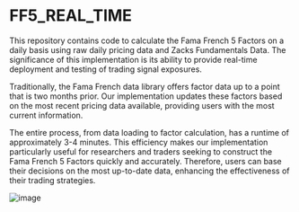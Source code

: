 # FF5_REAL_TIME

This repository contains code to calculate the Fama French 5 Factors on a daily basis using raw daily pricing data and Zacks Fundamentals Data. The significance of this implementation is its ability to provide real-time deployment and testing of trading signal exposures.

Traditionally, the Fama French data library offers factor data up to a point that is two months prior. Our implementation updates these factors based on the most recent pricing data available, providing users with the most current information.

The entire process, from data loading to factor calculation, has a runtime of approximately 3-4 minutes. This efficiency makes our implementation particularly useful for researchers and traders seeking to construct the Fama French 5 Factors quickly and accurately. Therefore, users can base their decisions on the most up-to-date data, enhancing the effectiveness of their trading strategies.

![image](https://github.com/shantanu2383/FF5_REAL_TIME/assets/123670210/c9f27e77-da5e-40e9-b707-907a470e2011)


